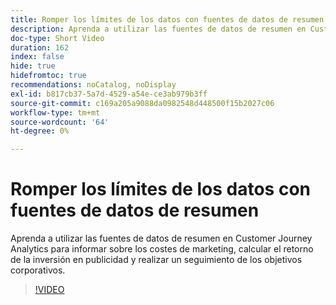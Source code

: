 ```yaml
---
title: Romper los límites de los datos con fuentes de datos de resumen
description: Aprenda a utilizar las fuentes de datos de resumen en Customer Journey Analytics para informar sobre los costes de marketing, calcular el retorno de la inversión en publicidad y realizar un seguimiento de los objetivos corporativos.
doc-type: Short Video
duration: 162
index: false
hide: true
hidefromtoc: true
recommendations: noCatalog, noDisplay
exl-id: b817cb37-5a7d-4529-a54e-ce3ab979b3ff
source-git-commit: c169a205a9088da0982548d448500f15b2027c06
workflow-type: tm+mt
source-wordcount: '64'
ht-degree: 0%

---
```


# Romper los límites de los datos con fuentes de datos de resumen

Aprenda a utilizar las fuentes de datos de resumen en Customer Journey Analytics para informar sobre los costes de marketing, calcular el retorno de la inversión en publicidad y realizar un seguimiento de los objetivos corporativos.

<!-- 72_S103_3442450_161_breaking-data-limits-with-summary-data-sources -->
>[!VIDEO](https://video.tv.adobe.com/v/3460080/?learn=on&enablevpops=true&captions=spa)

